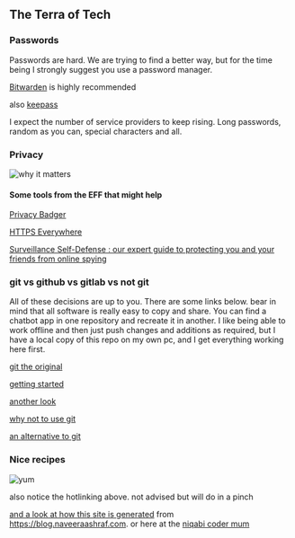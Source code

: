 ## The Terra of Tech

### Passwords

Passwords are hard. We are trying to find a better way, but for the time being I strongly suggest you use a password manager. 

[Bitwarden](https://bitwarden.com/) is highly recommended

also [keepass](https://keepass.info/)

I expect the number of service providers to keep rising. Long passwords, random as you can, special characters and all.

### Privacy

![why it matters](https://coronavirus.westerncape.gov.za/sites/coronavirus.westerncape.gov.za/files/styles/large_nocrop/public/thumbnails/image/COGTA-fake-news.jpg)

#### Some tools from the EFF that might help



[Privacy Badger](https://privacybadger.org/)

[HTTPS Everywhere](https://www.eff.org/https-everywhere/)



[Surveillance Self-Defense : our expert guide to protecting you and your friends from online spying](https://ssd.eff.org/)

### git vs github vs gitlab vs not git

All of these decisions are up to you. There are some links below. bear in mind that all software is really easy to copy and share.
You can find a chatbot app in one repository and recreate it in another. I like being able to work offline and then just push changes and additions as required, but I have a local copy of this repo on my own pc, and I get everything working here first.


[git the original](https://www.git-scm.com/doc)

[getting started](https://www.git-scm.com/book/en/v2/Getting-Started-What-is-Git%3F)

[another look](https://hackernoon.com/understanding-git-fcffd87c15a3)

[why not to use git](https://sqlite.org/whynotgit.html)

[an alternative to git](https://fossil-scm.org/home/doc/trunk/www/index.wiki)

### Nice recipes 

![yum](https://blog.naveeraashraf.com/img/static-site.png)

also notice the hotlinking above. not advised but will do in a pinch

[and a look at how this site is generated](https://blog.naveeraashraf.com/posts/make-static-site-generator-with-python-2/) 
from https://blog.naveeraashraf.com. or here at the [niqabi coder mum](https://theniqabicodermum.wordpress.com/)

















